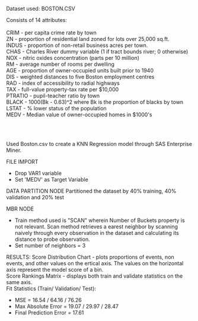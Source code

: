 Dataset used: BOSTON.CSV

Consists of 14 attributes:<br /><br />
CRIM - per capita crime rate by town<br />
ZN - proportion of residential land zoned for lots over 25,000 sq.ft.<br />
INDUS - proportion of non-retail business acres per town.<br />
CHAS - Charles River dummy variable (1 if tract bounds river; 0 otherwise)<br />
NOX - nitric oxides concentration (parts per 10 million)<br />
RM - average number of rooms per dwelling<br />
AGE - proportion of owner-occupied units built prior to 1940<br />
DIS - weighted distances to five Boston employment centres<br />
RAD - index of accessibility to radial highways<br />
TAX - full-value property-tax rate per $10,000<br />
PTRATIO - pupil-teacher ratio by town<br />
BLACK - 1000(Bk - 0.63)^2 where Bk is the proportion of blacks by town<br />
LSTAT - % lower status of the population<br />
MEDV - Median value of owner-occupied homes in $1000's<br />

<br /><br />

Used Boston.csv to create a KNN Regression model through SAS Enterprise Miner.


FILE IMPORT
- Drop VAR1 variable
- Set 'MEDV' as Target Variable

DATA PARTITION NODE
Partitioned the dataset by 40% training, 40% validation and 20% test

MBR NODE
- Train method used is "SCAN" wherein Number of Buckets property is not relevant. Scan method retrieves a earest neighbor by scanning naively through every observation in the dataset and calculating its distance to probe observation.
- Set number of neighbors = 3

RESULTS:
Score Distribution Chart - plots proportions of events, non events, and other values on the ertical axis. The values on the horizontal axis represent the model score of a bin.<br />
Score Rankings Matrix - displays both train and validate statistics on the same axis.<br />
Fit Statistics (Train/ Validation/ Test):<br />
- MSE = 16.54 / 64.16 / 76.26
- Max Absolute Error = 19.07 / 29.97 / 28.47
- Final Prediction Error = 17.61
